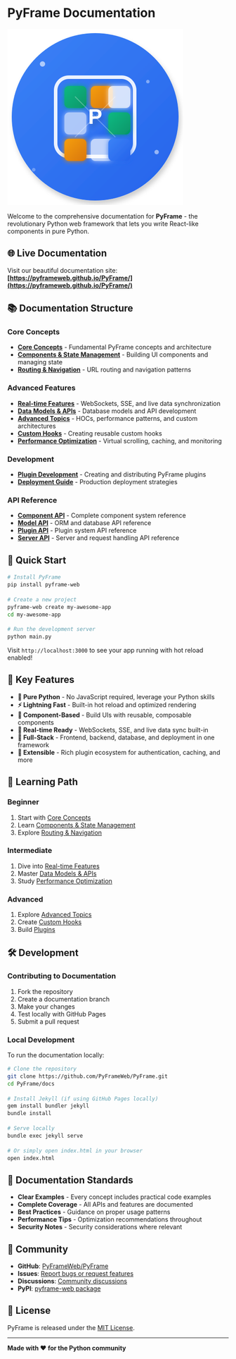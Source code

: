 # PyFrame Documentation

![PyFrame Logo](pyframe-logo.svg)

Welcome to the comprehensive documentation for **PyFrame** - the revolutionary Python web framework that lets you write React-like components in pure Python.

## 🌐 Live Documentation

Visit our beautiful documentation site: **[https://pyframeweb.github.io/PyFrame/](https://pyframeweb.github.io/PyFrame/)**

## 📚 Documentation Structure

### Core Concepts
- **[Core Concepts](core-concepts.md)** - Fundamental PyFrame concepts and architecture
- **[Components & State Management](components-state.md)** - Building UI components and managing state
- **[Routing & Navigation](routing-navigation.md)** - URL routing and navigation patterns

### Advanced Features
- **[Real-time Features](realtime-features.md)** - WebSockets, SSE, and live data synchronization
- **[Data Models & APIs](data-models-apis.md)** - Database models and API development
- **[Advanced Topics](advanced-topics.md)** - HOCs, performance patterns, and custom architectures
- **[Custom Hooks](custom-hooks.md)** - Creating reusable custom hooks
- **[Performance Optimization](performance-optimization.md)** - Virtual scrolling, caching, and monitoring

### Development
- **[Plugin Development](plugin-development.md)** - Creating and distributing PyFrame plugins
- **[Deployment Guide](deployment-guide.md)** - Production deployment strategies

### API Reference
- **[Component API](api-reference/component-api.md)** - Complete component system reference
- **[Model API](api-reference/model-api.md)** - ORM and database API reference
- **[Plugin API](api-reference/plugin-api.md)** - Plugin system API reference
- **[Server API](api-reference/server-api.md)** - Server and request handling API reference

## 🚀 Quick Start

```bash
# Install PyFrame
pip install pyframe-web

# Create a new project
pyframe-web create my-awesome-app
cd my-awesome-app

# Run the development server
python main.py
```

Visit `http://localhost:3000` to see your app running with hot reload enabled!

## 🎯 Key Features

- **🐍 Pure Python** - No JavaScript required, leverage your Python skills
- **⚡ Lightning Fast** - Built-in hot reload and optimized rendering
- **🧩 Component-Based** - Build UIs with reusable, composable components
- **🔄 Real-time Ready** - WebSockets, SSE, and live data sync built-in
- **📱 Full-Stack** - Frontend, backend, database, and deployment in one framework
- **🔌 Extensible** - Rich plugin ecosystem for authentication, caching, and more

## 📖 Learning Path

### Beginner
1. Start with [Core Concepts](core-concepts.md)
2. Learn [Components & State Management](components-state.md)
3. Explore [Routing & Navigation](routing-navigation.md)

### Intermediate
1. Dive into [Real-time Features](realtime-features.md)
2. Master [Data Models & APIs](data-models-apis.md)
3. Study [Performance Optimization](performance-optimization.md)

### Advanced
1. Explore [Advanced Topics](advanced-topics.md)
2. Create [Custom Hooks](custom-hooks.md)
3. Build [Plugins](plugin-development.md)

## 🛠️ Development

### Contributing to Documentation

1. Fork the repository
2. Create a documentation branch
3. Make your changes
4. Test locally with GitHub Pages
5. Submit a pull request

### Local Development

To run the documentation locally:

```bash
# Clone the repository
git clone https://github.com/PyFrameWeb/PyFrame.git
cd PyFrame/docs

# Install Jekyll (if using GitHub Pages locally)
gem install bundler jekyll
bundle install

# Serve locally
bundle exec jekyll serve

# Or simply open index.html in your browser
open index.html
```

## 📝 Documentation Standards

- **Clear Examples** - Every concept includes practical code examples
- **Complete Coverage** - All APIs and features are documented
- **Best Practices** - Guidance on proper usage patterns
- **Performance Tips** - Optimization recommendations throughout
- **Security Notes** - Security considerations where relevant

## 🤝 Community

- **GitHub**: [PyFrameWeb/PyFrame](https://github.com/PyFrameWeb/PyFrame)
- **Issues**: [Report bugs or request features](https://github.com/PyFrameWeb/PyFrame/issues)
- **Discussions**: [Community discussions](https://github.com/PyFrameWeb/PyFrame/discussions)
- **PyPI**: [pyframe-web package](https://pypi.org/project/pyframe-web/)

## 📄 License

PyFrame is released under the [MIT License](../LICENSE).

---

**Made with ❤️ for the Python community**
